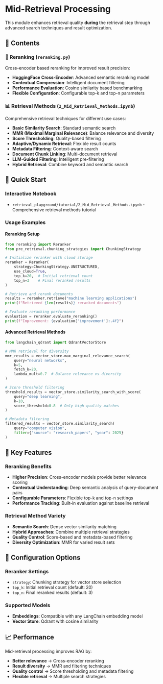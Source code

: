 # Mid-Retrieval Processing

This module enhances retrieval quality **during** the retrieval step through advanced search techniques and result optimization.

## 📁 Contents

### 🔄 **Reranking** (`reranking.py`)
Cross-encoder based reranking for improved result precision:
- **HuggingFace Cross-Encoder**: Advanced semantic reranking model
- **Contextual Compression**: Intelligent document filtering
- **Performance Evaluation**: Cosine similarity based benchmarking
- **Flexible Configuration**: Configurable top-k and top-n parameters

### 📊 **Retrieval Methods** (`2_Mid_Retrieval_Methods.ipynb`)
Comprehensive retrieval techniques for different use cases:
- **Basic Similarity Search**: Standard semantic search
- **MMR (Maximal Marginal Relevance)**: Balance relevance and diversity
- **Score Thresholding**: Quality-based filtering
- **Adaptive/Dynamic Retrieval**: Flexible result counts
- **Metadata Filtering**: Context-aware search
- **Document Chunk Linking**: Multi-document retrieval
- **LLM-Guided Filtering**: Intelligent pre-filtering
- **Hybrid Retrieval**: Combine keyword and semantic search

## 🚀 Quick Start

### Interactive Notebook
- `retrieval_playground/tutorial/2_Mid_Retrieval_Methods.ipynb` - Comprehensive retrieval methods tutorial

### Usage Examples

#### Reranking Setup
```python
from reranking import Reranker
from pre_retrieval.chunking_strategies import ChunkingStrategy

# Initialize reranker with cloud storage
reranker = Reranker(
    strategy=ChunkingStrategy.UNSTRUCTURED,
    use_cloud=True,
    top_k=20,  # Initial retrieval count
    top_n=3    # Final reranked results
)

# Retrieve and rerank documents
results = reranker.retrieve("machine learning applications")
print(f"Retrieved {len(results)} reranked documents")

# Evaluate reranking performance
evaluation = reranker.evaluate_reranking()
print(f"Improvement: {evaluation['improvement']:.4f}")
```

#### Advanced Retrieval Methods
```python
from langchain_qdrant import QdrantVectorStore

# MMR retrieval for diversity
mmr_results = vector_store.max_marginal_relevance_search(
    query="neural networks",
    k=5,
    fetch_k=20,
    lambda_mult=0.7  # Balance relevance vs diversity
)

# Score threshold filtering
threshold_results = vector_store.similarity_search_with_score(
    query="deep learning",
    k=10,
    score_threshold=0.8  # Only high-quality matches
)

# Metadata filtering
filtered_results = vector_store.similarity_search(
    query="computer vision",
    filter={"source": "research_papers", "year": 2025}
)
```

## 🎯 Key Features

### Reranking Benefits
- **Higher Precision**: Cross-encoder models provide better relevance scoring
- **Contextual Understanding**: Deep semantic analysis of query-document pairs
- **Configurable Parameters**: Flexible top-k and top-n settings
- **Performance Tracking**: Built-in evaluation against baseline retrieval

### Retrieval Method Variety
- **Semantic Search**: Dense vector similarity matching
- **Hybrid Approaches**: Combine multiple retrieval strategies
- **Quality Control**: Score-based and metadata-based filtering
- **Diversity Optimization**: MMR for varied result sets

## 🔧 Configuration Options

### Reranker Settings
- `strategy`: Chunking strategy for vector store selection
- `top_k`: Initial retrieval count (default: 20)
- `top_n`: Final reranked results (default: 3)

### Supported Models
- **Embeddings**: Compatible with any LangChain embedding model
- **Vector Store**: Qdrant with cosine similarity

## 📈 Performance

Mid-retrieval processing improves RAG by:
- **Better relevance** → Cross-encoder reranking
- **Result diversity** → MMR and filtering techniques
- **Quality control** → Score thresholding and metadata filtering
- **Flexible retrieval** → Multiple search strategies
